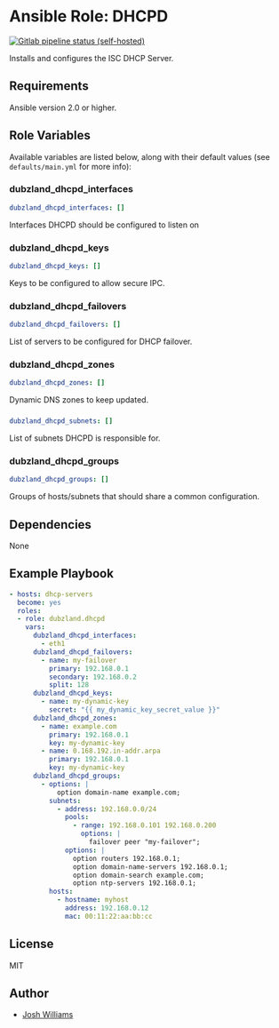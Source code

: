 # Ansible Role: DHCPD
[![Gitlab pipeline status (self-hosted)](https://git.dubzland.net/dubzland/ansible-role-dhcpd/badges/master/pipeline.svg)](https://git.dubzland.net/dubzland/ansible-role-dhcpd)

Installs and configures the ISC DHCP Server.

## Requirements

Ansible version 2.0 or higher.

## Role Variables

Available variables are listed below, along with their default values (see
    `defaults/main.yml` for more info):

### dubzland_dhcpd_interfaces

```yaml
dubzland_dhcpd_interfaces: []
```

Interfaces DHCPD should be configured to listen on

### dubzland_dhcpd_keys

```yaml
dubzland_dhcpd_keys: []
```

Keys to be configured to allow secure IPC.

### dubzland_dhcpd_failovers

```yaml
dubzland_dhcpd_failovers: []
```

List of servers to be configured for DHCP failover.

### dubzland_dhcpd_zones

```yaml
dubzland_dhcpd_zones: []
```

Dynamic DNS zones to keep updated.

###

```yaml
dubzland_dhcpd_subnets: []
```

List of subnets DHCPD is responsible for.

### dubzland_dhcpd_groups

```yaml
dubzland_dhcpd_groups: []
```

Groups of hosts/subnets that should share a common configuration.


## Dependencies

None

## Example Playbook

```yaml
- hosts: dhcp-servers
  become: yes
  roles:
  - role: dubzland.dhcpd
    vars:
      dubzland_dhcpd_interfaces:
        - eth1
      dubzland_dhcpd_failovers:
        - name: my-failover
          primary: 192.168.0.1
          secondary: 192.168.0.2
          split: 128
      dubzland_dhcpd_keys:
        - name: my-dynamic-key
          secret: "{{ my_dynamic_key_secret_value }}"
      dubzland_dhcpd_zones:
        - name: example.com
          primary: 192.168.0.1
          key: my-dynamic-key
        - name: 0.168.192.in-addr.arpa
          primary: 192.168.0.1
          key: my-dynamic-key
      dubzland_dhcpd_groups:
        - options: |
            option domain-name example.com;
          subnets:
            - address: 192.168.0.0/24
              pools:
                - range: 192.168.0.101 192.168.0.200
                  options: |
                    failover peer "my-failover";
              options: |
                option routers 192.168.0.1;
                option domain-name-servers 192.168.0.1;
                option domain-search example.com;
                option ntp-servers 192.168.0.1;
          hosts:
            - hostname: myhost
              address: 192.168.0.12
              mac: 00:11:22:aa:bb:cc
```

## License

MIT

## Author

* [Josh Williams](https://codingprime.com)
